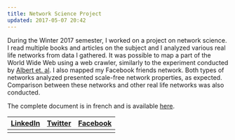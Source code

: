 ```yaml
---
title: Network Science Project
updated: 2017-05-07 20:42
---
```


During the Winter 2017 semester, I worked on a project on network science. I read multiple books and articles on the subject and I analyzed various real life networks from data I gathered. It was possible to map a part of the World Wide Web using a web crawler, similarly to the experiment conducted by [Albert et. al](http://www.nature.com/nature/journal/v401/n6749/abs/401130a0.html). I also mapped my Facebook friends network. Both types of networks analyzed presented scale-free network properties, as expected. Comparison between these networks and other real life networks was also conducted.

The complete document is in french and is available [here](https://github.com/patricebechard/Network_Science_PHY3030/blob/master/Rapport_Final.pdf).


|[LinkedIn](https://www.linkedin.com/in/patricebechard/)|[Twitter](https://twitter.com/patricebechard)|[Facebook](https://www.facebook.com/patrice.bechard)|
|:------------------------------------------------------------------------------------------------------:|:-------------------------------------------:|:--------------------------------------------------:|
|                                                                                                        |                                             |                                                    |
